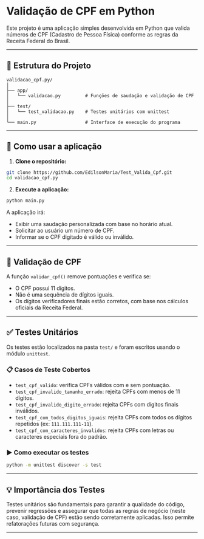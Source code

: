 # Validação de CPF em Python

Este projeto é uma aplicação simples desenvolvida em Python que valida números de CPF (Cadastro de Pessoa Física) conforme as regras da Receita Federal do Brasil.

---

## 📁 Estrutura do Projeto

```
validacao_cpf.py/
│
├── app/
│   └── validacao.py         # Funções de saudação e validação de CPF
│
├── test/
│   └── test_validacao.py    # Testes unitários com unittest
│
└── main.py                  # Interface de execução do programa
```

---

## 🚀 Como usar a aplicação

1. **Clone o repositório:**

```bash
git clone https://github.com/EdilsonMaria/Test_Valida_Cpf.git
cd validacao_cpf.py
```

2. **Execute a aplicação:**

```bash
python main.py
```

A aplicação irá:
- Exibir uma saudação personalizada com base no horário atual.
- Solicitar ao usuário um número de CPF.
- Informar se o CPF digitado é válido ou inválido.

---

## 🔬 Validação de CPF

A função `validar_cpf()` remove pontuações e verifica se:
- O CPF possui 11 dígitos.
- Não é uma sequência de dígitos iguais.
- Os dígitos verificadores finais estão corretos, com base nos cálculos oficiais da Receita Federal.

---

## ✅ Testes Unitários

Os testes estão localizados na pasta `test/` e foram escritos usando o módulo `unittest`.

### 📋 Casos de Teste Cobertos

- `test_cpf_valido`: verifica CPFs válidos com e sem pontuação.
- `test_cpf_invalido_tamanho_errado`: rejeita CPFs com menos de 11 dígitos.
- `test_cpf_invalido_digito_errado`: rejeita CPFs com dígitos finais inválidos.
- `test_cpf_com_todos_digitos_iguais`: rejeita CPFs com todos os dígitos repetidos (ex: `111.111.111-11`).
- `test_cpf_com_caracteres_invalidos`: rejeita CPFs com letras ou caracteres especiais fora do padrão.

### ▶️ Como executar os testes

```bash
python -m unittest discover -s test
```

---

## 💡 Importância dos Testes

Testes unitários são fundamentais para garantir a qualidade do código, prevenir regressões e assegurar que todas as regras de negócio (neste caso, validação de CPF) estão sendo corretamente aplicadas. Isso permite refatorações futuras com segurança.

---

